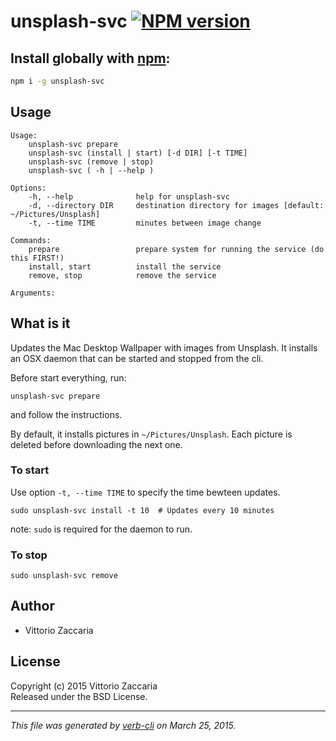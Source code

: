 # unsplash-svc [![NPM version](https://badge.fury.io/js/unsplash-svc.svg)](http://badge.fury.io/js/unsplash-svc)


## Install globally with [npm](npmjs.org):

```bash
npm i -g unsplash-svc
```

## Usage

```
Usage:
    unsplash-svc prepare
    unsplash-svc (install | start) [-d DIR] [-t TIME]
    unsplash-svc (remove | stop)
    unsplash-svc ( -h | --help )

Options:
    -h, --help              help for unsplash-svc
    -d, --directory DIR     destination directory for images [default: ~/Pictures/Unsplash]
    -t, --time TIME         minutes between image change

Commands:
    prepare                 prepare system for running the service (do this FIRST!)
    install, start          install the service
    remove, stop            remove the service

Arguments:

```

What is it
----------

Updates the Mac Desktop Wallpaper with images from Unsplash. It installs
an OSX daemon that can be started and stopped from the cli.

Before start everything, run:

    unsplash-svc prepare

and follow the instructions.

By default, it installs pictures in `~/Pictures/Unsplash`. Each picture
is deleted before downloading the next one.

### To start

Use option `-t, --time TIME` to specify the time bewteen updates.

``` {.bash}
sudo unsplash-svc install -t 10  # Updates every 10 minutes
```

note: `sudo` is required for the daemon to run.

### To stop

``` {.bash}
sudo unsplash-svc remove
```


## Author

* Vittorio Zaccaria

## License
Copyright (c) 2015 Vittorio Zaccaria  
Released under the BSD License.

***

_This file was generated by [verb-cli](https://github.com/assemble/verb-cli) on March 25, 2015._
